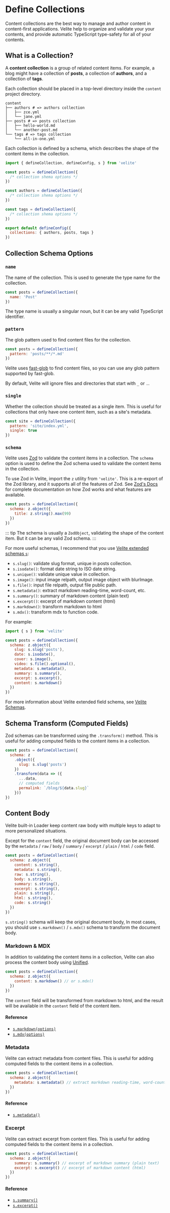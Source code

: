 # Define Collections

Content collections are the best way to manage and author content in content-first applications. Velite help to organize and validate your your contents, and provide automatic TypeScript type-safety for all of your contents.

## What is a Collection?

A **content collection** is a group of related content items. For example, a blog might have a collection of **posts**, a collection of **authors**, and a collection of **tags**.

Each collection should be placed in a top-level directory inside the `content` project directory.

```diff{2,5,8}
content
├── authors # => authors collection
│   ├── zce.yml
│   └── jane.yml
├── posts # => posts collection
│   ├── hello-world.md
│   └── another-post.md
└── tags # => tags collection
    └── all-in-one.yml
```

Each collection is defined by a schema, which describes the shape of the content items in the collection.

```js
import { defineCollection, defineConfig, s } from 'velite'

const posts = defineCollection({
  /* collection shema options */
})

const authors = defineCollection({
  /* collection shema options */
})

const tags = defineCollection({
  /* collection shema options */
})

export default defineConfig({
  collections: { authors, posts, tags }
})
```

## Collection Schema Options

### `name`

The name of the collection. This is used to generate the type name for the collection.

```js
const posts = defineCollection({
  name: 'Post'
})
```

The type name is usually a singular noun, but it can be any valid TypeScript identifier.

### `pattern`

The glob pattern used to find content files for the collection.

```js
const posts = defineCollection({
  pattern: 'posts/**/*.md'
})
```

Velite uses [fast-glob](https://github.com/mrmlnc/fast-glob) to find content files, so you can use any glob pattern supported by fast-glob.

By default, Velite will ignore files and directories that start with `_` or `.`.

### `single`

Whether the collection should be treated as a single item. This is useful for collections that only have one content item, such as a site's metadata.

```js
const site = defineCollection({
  pattern: 'site/index.yml',
  single: true
})
```

### `schema`

Velite uses [Zod](https://zod.dev) to validate the content items in a collection. The `schema` option is used to define the Zod schema used to validate the content items in the collection.

To use Zod in Velite, import the `z` utility from `'velite'`. This is a re-export of the Zod library, and it supports all of the features of Zod. See [Zod's Docs](https://zod.dev) for complete documentation on how Zod works and what features are available.

```js
const posts = defineCollection({
  schema: z.object({
    title: z.string().max(99)
  })
})
```

::: tip
The schema is usually a `ZodObject`, validating the shape of the content item. But it can be any valid Zod schema.
:::

For more useful schemas, I recommend that you use [Velite extended schemas `s`](velite-shemas.md):

- `s.slug()`: validate slug format, unique in posts collection.
- `s.isodate()`: format date string to ISO date string.
- `s.unique()`: validate unique value in collection.
- `s.image()`: input image relpath, output image object with blurImage.
- `s.file()`: input file relpath, output file public path.
- `s.metadata()`: extract markdown reading-time, word-count, etc.
- `s.summary()`: summary of markdown content (plain text)
- `s.excerpt()`: excerpt of markdown content (html)
- `s.markdown()`: transform markdown to html
- `s.mdx()`: transform mdx to function code.

For example:

```js
import { s } from 'velite'

const posts = defineCollection({
  schema: z.object({
    slug: s.slug('posts'),
    date: s.isodate(),
    cover: s.image(),
    video: s.file().optional(),
    metadata: s.metadata(),
    summary: s.summary(),
    excerpt: s.excerpt(),
    content: s.markdown()
  })
})
```

For more information about Velite extended field schema, see [Velite Schemas](velite-shemas.md).

## Schema Transform (Computed Fields)

Zod schemas can be transformed using the `.transform()` method. This is useful for adding computed fields to the content items in a collection.

```js
const posts = defineCollection({
  schema: z
    .object({
      slug: s.slug('posts')
    })
    .transform(data => ({
      ...data,
      // computed fields
      permalink: `/blog/${data.slug}`
    }))
})
```

## Content Body

Velite built-in Loader keep content raw body with multiple keys to adapt to more personalized situations.

Except for the `content` field, the original document body can be accessed by the `metadata` / `raw` / `body` / `summary` / `excerpt` / `plain` / `html` / `code` field.

```js
const posts = defineCollection({
  schema: z.object({
    content: s.string(),
    metadata: s.string(),
    raw: s.string(),
    body: s.string(),
    summary: s.string(),
    excerpt: s.string(),
    plain: s.string(),
    html: s.string(),
    code: s.string()
  })
})
```

`s.string()` schema will keep the original document body, In most cases, you should use `s.markdown()` / `s.mdx()` schema to transform the document body.

### Markdown & MDX

In addition to validating the content items in a collection, Velite can also process the content body using [Unified](https://unifiedjs.com).

```js
const posts = defineCollection({
  schema: z.object({
    content: s.markdown() // or s.mdx()
  })
})
```

The `content` field will be transformed from markdown to html, and the result will be available in the `content` field of the content item.

#### Reference

- [`s.markdown(options)`](velite-shemas.md#s-markdown-options)
- [`s.mdx(options)`](velite-shemas.md#s-mdx-options)

### Metadata

Velite can extract metadata from content files. This is useful for adding computed fields to the content items in a collection.

```js
const posts = defineCollection({
  schema: z.object({
    metadata: s.metadata() // extract markdown reading-time, word-count, etc.
  })
})
```

#### Reference

- [`s.metadata()`](velite-shemas.md#s-metadata)

### Excerpt

Velite can extract excerpt from content files. This is useful for adding computed fields to the content items in a collection.

```js
const posts = defineCollection({
  schema: z.object({
    summary: s.summary() // excerpt of markdown summary (plain text)
    excerpt: s.excerpt() // excerpt of markdown content (html)
  })
})
```

#### Reference

- [`s.summary()`](velite-shemas.md#s-summary)
- [`s.excerpt()`](velite-shemas.md#s-excerpt)
